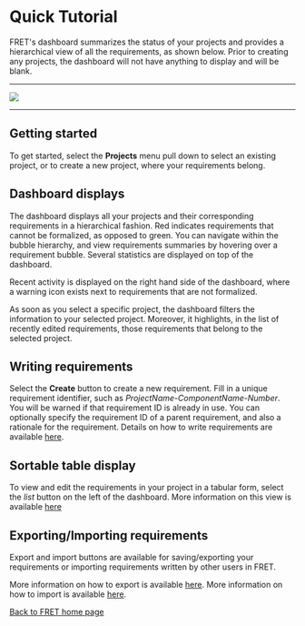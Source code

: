 # Quick Tutorial

FRET's dashboard summarizes the status of your projects and provides a hierarchical view of all the requirements, as shown below. Prior to creating any projects, the dashboard will not have anything to display and will be blank.  

***

<img src="../screen_shots/Dashboard.png">

***

## Getting started

To get started, select the **Projects** menu pull down to select an existing project, or to create a new project, where your requirements belong.

## Dashboard displays
The dashboard displays all your projects and their corresponding requirements in a hierarchical fashion. Red indicates requirements that cannot be formalized, as opposed to green. You can navigate within the bubble hierarchy, and view requirements summaries by hovering over a requirement bubble. Several statistics are displayed on top of the dashboard.

Recent activity is displayed on the right hand side of the dashboard, where a warning icon exists next to requirements that are not formalized.

As soon as you select a specific project, the dashboard filters the information to your selected project. Moreover, it highlights, in the list of recently edited requirements, those requirements that belong to the selected project.

## Writing requirements

Select the **Create** button to create a new requirement. Fill in a unique requirement identifier, such as *ProjectName-ComponentName-Number*. You will be warned if that requirement ID is already in use. You can optionally specify the requirement ID of a parent requirement, and also a rationale for the requirement. Details on how to write requirements are available [here](./examples/writingReqs.md).

## Sortable table display

To view and edit the requirements in your project in a tabular form, select the _list_ button on the left of the dashboard. More information on this view is available [here](./examples/table.md)


## Exporting/Importing requirements

Export and import buttons are available for saving/exporting your requirements or importing requirements written by other users in FRET.

More information on how to export is available [here](./export&import/export.md).
More information on how to import is available [here](./export&import/import.md).


[Back to FRET home page](../../userManual.md)
